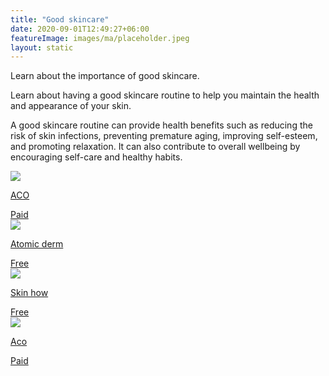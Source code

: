 ```yaml
---
title: "Good skincare"
date: 2020-09-01T12:49:27+06:00
featureImage: images/ma/placeholder.jpeg
layout: static
---
```


Learn about the importance of good skincare.

Learn about having a good skincare routine to help you maintain the health and appearance of your skin.

A good skincare routine can provide health benefits such as reducing the risk of skin infections, preventing premature aging, improving self-esteem, and promoting relaxation. It can also contribute to overall wellbeing by encouraging self-care and healthy habits.

<a class="ma-link" href="https://www.awin1.com/cread.php?awinmid=47631&awinaffid=1198638&ued=https%3A%2F%2Facoskincare.co.uk%2F"><div class="ma-card"><div class="ma-icon"><img src ="/images/icon-pound.png"/></div><div class="ma-name"><p>ACO</p></div><div class="ma-paid-text"><span>Paid</span></div></div></a><a class="ma-link" href="https://www.atomicderm.com/skin-care-why-its-important-to-take-care-of-your-skin/"><div class="ma-card"><div class="ma-icon"><img src ="/images/icon-check.png"/></div><div class="ma-name"><p>Atomic derm</p></div><div class="ma-paid-text"><span>Free</span></div></div></a><a class="ma-link" href="https://skinhow.org/skincare/why-is-skin-care-so-important/"><div class="ma-card"><div class="ma-icon"><img src ="/images/icon-check.png"/></div><div class="ma-name"><p>Skin how</p></div><div class="ma-paid-text"><span>Free</span></div></div></a><a class="ma-link" href="https://www.awin1.com/cread.php?awinmid=47631&awinaffid=1198638&ued=https%3A%2F%2Facoskincare.co.uk%2F"><div class="ma-card"><div class="ma-icon"><img src ="/images/icon-pound.png"/></div><div class="ma-name"><p>Aco</p></div><div class="ma-paid-text"><span>Paid</span></div></div></a>  

<br/><br/>






